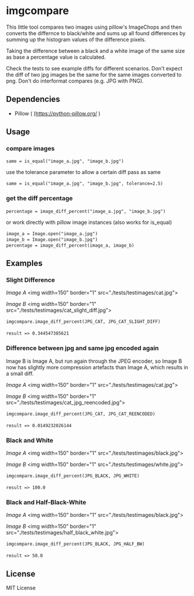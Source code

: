# imgcompare

This little tool compares two images using pillow's ImageChops and then converts the differnce to
black/white and sums up all found differences by summing up the histogram values of the difference
pixels.

Taking the difference between a black and a white image of the same size as base a percentage value
is calculated.

Check the tests to see example diffs for different scenarios. Don't expect the diff of two jpg images be
the same for the same images converted to png. Don't do interformat compares (e.g. JPG with PNG).

## Dependencies

* Pillow ( )https://python-pillow.org/ )

## Usage

### compare images

    same = is_equal("image_a.jpg", "image_b.jpg")

use the tolerance parameter to allow a certain diff pass as same

    same = is_equal("image_a.jpg", "image_b.jpg", tolerance=2.5)

### get the diff percentage

    percentage = image_diff_percent("image_a.jpg", "image_b.jpg")

or work directly with pillow image instances (also works for is_equal)

    image_a = Image.open("image_a.jpg")
    image_b = Image.open("image_b.jpg")
    percentage = image_diff_percent(image_a, image_b)
    

## Examples

### Slight Difference

*Image A*
<img width=150" border="1" src="./tests/testimages/cat.jpg">

*Image B*
<img width=150" border="1" src="./tests/testimages/cat_slight_diff.jpg">

    imgcompare.image_diff_percent(JPG_CAT, JPG_CAT_SLIGHT_DIFF)

    result => 0.344547385621

### Difference between jpg and same jpg encoded again

Image B is Image A, but run again through the JPEG encoder, so Image B now
has slightly more compression artefacts than Image A, which results in a small diff.

*Image A*
<img width=150" border="1" src="./tests/testimages/cat.jpg">

*Image B*
<img width=150" border="1" src="./tests/testimages/cat_jpg_reencoded.jpg">

    imgcompare.image_diff_percent(JPG_CAT, JPG_CAT_REENCODED)

    result => 0.0149232026144
    
### Black and White

*Image A*
<img width=150" border="1" src="./tests/testimages/black.jpg">

*Image B*
<img width=150" border="1" src="./tests/testimages/white.jpg">

    imgcompare.image_diff_percent(JPG_BLACK, JPG_WHITE)

    result => 100.0
    
### Black and Half-Black-White

*Image A*
<img width=150" border="1" src="./tests/testimages/black.jpg">

*Image B*
<img width=150" border="1" src="./tests/testimages/half_black_white.jpg">

    imgcompare.image_diff_percent(JPG_BLACK, JPG_HALF_BW)

    result => 50.0
    
## License

MIT License
